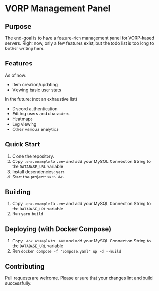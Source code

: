 # VORP Management Panel

## Purpose
The end-goal is to have a feature-rich management panel for VORP-based servers. Right now, only a few features exist, but the todo list is too long to bother writing here.

## Features
As of now:
- Item creation/updating
- Viewing basic user stats

In the future: (not an exhaustive list)
- Discord authentication
- Editing users and characters
- Heatmaps
- Log viewing
- Other various analytics

## Quick Start
1. Clone the repository.
2. Copy `.env.example` to `.env` and add your MySQL Connection String to the `DATABASE_URL` variable
3. Install dependencies: `yarn`
4. Start the project: `yarn dev`

## Building
1. Copy `.env.example` to `.env` and add your MySQL Connection String to the `DATABASE_URL` variable
2. Run `yarn build`

## Deploying (with Docker Compose)
1. Copy `.env.example` to `.env` and add your MySQL Connection String to the `DATABASE_URL` variable
2. Run `docker compose -f "compose.yaml" up -d --build`

## Contributing
Pull requests are welcome. Please ensure that your changes lint and build successfully.